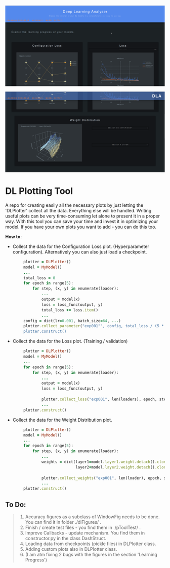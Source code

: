 

![Alt text](./samples/images/layout1.png?raw=true "Title")

![Alt text](./samples/images/layout3.png?raw=true "Title")


# DL Plotting Tool 
A repo for creating easily all the necessary plots by just letting the 'DLPlotter' collect all the data. Everything else will be handled.
Writing useful plots can be very time-consuming let alone to present it in a proper way.
With this tool you can save your time and invest it in optimizing your model. If you have your own plots you want to add -
you can do this too.

**How to**:

- Collect the data for the Configuration Loss plot. (Hyperparameter configuration).
  Alternatively you can also just load a checkpoint.

```ruby
        plotter = DLPlotter()
        model = MyModel()
        ...
        total_loss = 0
        for epoch in range(5):
            for step, (x, y) in enumerate(loader):
                ...
                output = model(x)
                loss = loss_func(output, y)
                total_loss += loss.item()
                ...
        config = dict(lr=0.001, batch_size=64, ...)
        plotter.collect_parameter("exp001"", config, total_loss / (5 * len(loader))
        plotter.construct()
```

- Collect the data for the Loss plot. (Training / validation)

```ruby
        plotter = DLPlotter()
        model = MyModel()
        ...
        for epoch in range(5):
            for step, (x, y) in enumerate(loader):
                ...
                output = model(x)
                loss = loss_func(output, y)

                plotter.collect_loss("exp001", len(loaders), epoch, step, loss.item(), "train")
                ...
        plotter.construct()
```        

- Collect the data for the Weight Distribution plot.

```ruby
        plotter = DLPlotter()
        model = MyModel()
        ...
        for epoch in range(5):
            for step, (x, y) in enumerate(loader):
                ...
                weights = dict(layer1=model.layer1.weight.detach().clone(),
                               layer2=model.layer2.weight.detach().clone(), ...)

                plotter.collect_weights("exp001", len(loader), epoch, step, weights)
                ...
        plotter.construct()
```


<h2> To Do: </h2>

> 1. Accuracy figures as a subclass of WindowFig needs to be done. You can find it in folder ./dlFigures/ . <br>
> 2. Finish / create test files - you find them in ./pToolTest/ .
> 3. Improve Callbacks - update mechanism. You find them in constructor.py in the class DashStruct.
> 4. Loading data from checkpoints (pickle files) in DLPlotter class.
> 5. Adding custom plots also in DLPlotter class.
> 6. (I am atm fixing 2 bugs with the figures in the section 'Learning Progress')

